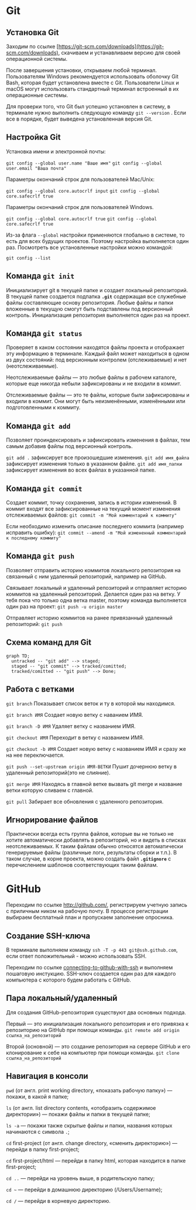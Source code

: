 # Git

## Установка Git

Заходим по ссылке [https://git-scm.com/downloads](https://git-scm.com/downloads), скачиваем и устанавливаем версию для своей операционной системы.

После завершения установки, открываем любой терминал. Пользователям Windows рекомендуется использовать оболочку Git Bash, которая будет установлена вместе с Git. Пользователи Linux и macOS могут использовать стандартный терминал встроенный в их операционные системы.

Для проверки того, что Git был успешно установлен в систему, в терминале нужно выполнить следующую команду `git --version` . Если все в порядке, будет выведена установленная версия Git.

## Настройка Git

Установка имени и электронной почты:

`git config --global user.name "Ваше имя"`
`git config --global user.email "Ваша почта"`

Параметры окончаний строк для пользователей Mac/Unix:

`git config --global core.autocrlf input`
`git config --global core.safecrlf true`

Параметры окончаний строк для пользователей Windows.

`git config --global core.autocrlf true`
`git config --global core.safecrlf true`

Из-за флага `--global` настройки применяются глобально в системе, то есть для всех будущих проектов. Поэтому настройка выполняется один раз. Посмотреть все установленные настройки можно командой:

`git config --list`

## Команда **`git init`**

Инициализирует git в текущей папке и создает локальный репозиторий. В текущей папке создается подпапка **`.git`** содержащая все служебные файлы составляющие основу репозитория. Любые файлы и папки вложенные в текущую смогут быть подставлены под версионный контроль. Инициализация репозитория выполняется один раз на проект.

## Команда **`git status`**

Проверяет в каком состоянии находятся файлы проекта и отображает эту информацию в терминале. Каждый файл может находиться в одном из двух состояний: под версионным контролем (отслеживаемые) и нет (неотслеживаемые).

Неотслеживаемые файлы — это любые файлы в рабочем каталоге, которые еще никогда небыли зафиксированы и не входили в коммит.

Отслеживаемые файлы — это те файлы, которые были зафиксированы и входили в коммит. Они могут быть неизменёнными, изменёнными или подготовленными к коммиту.

## Команда **`git add`**

Позволяет проиндексировать и зафиксировать изменения в файлах, тем самым добавив файлы под версионный контроль.

`git add .` зафиксирует все произошедшие изменения.
`git add имя_файла` зафиксирует изменения только в указанном файле.
`git add имя_папки` зафиксирует изменения во всех файлах в указанной папке.

## Команда **`git commit`**

Создает коммит, точку сохранения, запись в истории изменений.
В коммит входят все зафиксированные на текущий момент изменения отслеживаемых файлов:
`git commit -m "Мой комментарий к коммиту"`

Если необходимо изменить описание последнего коммита (например исправить ошибку):
`git commit --amend -m "Мой измененный комментарий к последнему коммиту"`

## Команда **`git push`**

Позволяет отправить историю коммитов локального репозитория на связанный с ним удаленный репозиторий, например на GitHub.

Связывает локальный и удаленный репозиторий и отправляет историю коммитов на удаленный репозиторий. Делается один раз на ветку. У тебя пока что только одна ветка master, поэтому команда выполняется один раз на проект:
`git push -u origin master`

Отправляет историю коммитов на ранее привязанный удаленный репозиторий:
`git push`

## Схема команд для Git

```mermaid
graph TD;
  untracked -- "git add" --> staged;
  staged -- "git commit" --> tracked/comitted;
  tracked/comitted -- "git push" --> Done;

```

## Работа с ветками

`git branch` Показывает список веток и ту в которой мы находимся.

`git branch ИМЯ` Создает новую ветку с наванием ИМЯ.

`git branch -D ИМЯ` Удаляет ветку с названием ИМЯ.

`git checkout ИМЯ` Переходит в ветку с названием ИМЯ.

`git checkout -b ИМЯ` Создает новую ветку с названием ИМЯ и сразу же на нее переключается.

`git push --set-upstream origin ИМЯ-ВЕТКИ` Пушит дочернюю ветку в удаленный репозиторий(это не слияние).

`git merge ИМЯ` Находясь в главной ветке вызвать git merge и название ветки которую сливаем с главной.

`git pull` Забирает все обновления с удаленного репозитория.

## Игнорирование файлов

Практически всегда есть группа файлов, которые вы не только не хотите автоматически добавлять в репозиторий, но и видеть в списках неотслеживаемых. К таким файлам обычно относятся автоматически генерируемые файлы (различные логи, результаты сборки и т.п.). В таком случае, в корне проекта, можно создать файл **`.gitignore`** с перечислением шаблонов соответствующих таким файлам.

# GitHub

Переходим по ссылке http://github.com/, регистрируем учетную запись с приличным ником на рабочую почту. В процессе регистрации выбираем бесплатный план и пропускаем заполнение опросника.

## Создание SSH-ключа

В терминале выполняем команду `ssh -T -p 443 git@ssh.github.com`, если ответ положительный - можно использовать SSH.

Переходим по ссылке [connecting-to-github-with-ssh](https://docs.github.com/en/authentication/connecting-to-github-with-ssh) и выполняем пошаговую инстукцию. SSH-ключ создается один раз для каждого компьютера с которого будем работать с GitHub.

## Пара локальный/удаленный

Для создания GitHub-репозитория существуют два основных подхода.

Первый — это инициализация локального репозитория и его привязка к репозиторию на GitHub при помощи команды.
`git remote add origin ссылка_на_репозиторий`

Второй (основной) — это создание репозитория на сервере GitHub и его клонирование к себе на компьютер при помощи команды.
`git clone ссылка_на_репозиторий`

## Навигация в консоли

`pwd` (от англ. print working directory, «показать рабочую папку») — покажи, в какой я папке;

`ls` (от англ. list directory contents, «отобразить содержимое директории») — покажи файлы и папки в текущей папке;

`ls -a` — покажи также скрытые файлы и папки, названия которых начинаются с символа `.`;

`cd` first-project (от англ. change directory, «сменить директорию») — перейди в папку first-project;

`cd` first-project/html — перейди в папку html, которая находится в папке first-project;

`cd ..` — перейди на уровень выше, в родительскую папку;

`cd ~` — перейди в домашнюю директорию (/Users/Username);

`cd /` — перейди в корневую директорию.
